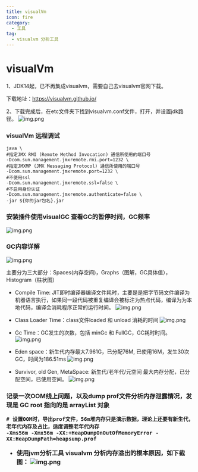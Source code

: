 ```yaml
---
title: visualVm
icon: fire
category:
  - 工具
tag:
  - visualvm 分析工具
---
```


# visualVm

1、JDK14起，已不再集成visualvm，需要自己去visualvm官网下载。

下载地址：https://visualvm.github.io/

2、下载完成后，在etc文件夹下找到visualvm.conf文件，打开，并设置jdk路径。
![img.png](https://wqknowledge.oss-cn-shenzhen.aliyuncs.com/jvm/visualvmConfig.png)

### visualVm 远程调试
```shell
java \
#指定JMX RMI (Remote Method Invocation) 通信所使用的端口号
-Dcom.sun.management.jmxremote.rmi.port=1232 \
#指定JMXMP (JMX Messaging Protocol) 通信所使用的端口号
-Dcom.sun.management.jmxremote.port=1232 \
#不使用ssl
-Dcom.sun.management.jmxremote.ssl=false \
#不启用身份认证
-Dcom.sun.management.jmxremote.authenticate=false \
-jar ${你的jar包名}.jar

```

### 安装插件使用visualGC 查看GC的暂停时间，GC频率
![img.png](https://wqknowledge.oss-cn-shenzhen.aliyuncs.com/jvm/visualGC.png)

### GC内容详解
![img.png](https://wqknowledge.oss-cn-shenzhen.aliyuncs.com/jvm/GCdetail.png)

主要分为三大部分：Spaces(内存空间)，Graphs（图解，GC具体值），Histogram（柱状图）

- Compile Time: JIT即时编译器编译文件耗时，主要是是把字节码文件编译为机器语言执行，如果同一段代码被重复编译会被标注为热点代码，编译为为本地代码，编译会消耗程序正常的运行时间。
![img.png](https://wqknowledge.oss-cn-shenzhen.aliyuncs.com/jvm/jvm/complieTime.png)

- Class Loader Time：class文件loaded 和 unload 消耗的时间
![img.png](https://wqknowledge.oss-cn-shenzhen.aliyuncs.com/jvm/jvm/loadTime.png)

- Gc Time：GC发生的次数，包括 minGc 和 FullGC，GC耗时时间。
![img.png](https://wqknowledge.oss-cn-shenzhen.aliyuncs.com/jvm/jvm/GcTime.png)

- Eden space：新生代内存最大7.961G，已分配76M, 已使用16M，发生30次GC，时间为186.51ms
![img.png](https://wqknowledge.oss-cn-shenzhen.aliyuncs.com/jvm/jvm/edSpace.png)

- Survivor, old Gen, MetaSpace: 新生代/老年代/元空间 最大内存分配，已分配空间，已使用空间。
![img.png](https://wqknowledge.oss-cn-shenzhen.aliyuncs.com/jvm/jvm/seMetaSpace.png)


### 记录一次OOM线上问题，以及dump prof文件分析内存泄露情况，发现是 GC root 指向的是 arrayList<Object> 对象
```shell
# 设置OOM时，导出prof文件，56m堆内存只是演示数据，理论上还要有新生代，老年代内存及占比，适度调整老年代内存
-Xms56m -Xmx56m -XX:+HeapDumpOnOutOfMemoryError -XX:HeapDumpPath=heapsump.prof
```
- 使用jvm分析工具  visualvm 分析内存溢出的根本原因，如下截图：
  ![img.png](https://wqknowledge.oss-cn-shenzhen.aliyuncs.com/jvm/vitool.png)



